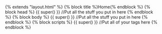 
{% extends "layout.html" %}
{% block title %}Home{% endblock %}
{% block head %}
  {{ super() }}
  //Put all the stuff you put in <head></head> here
{% endblock %}
{% block body %}
  {{ super() }}
  //Put all the stuff you put in <body></body> here
{% endblock %}
{% block scripts %}
  {{ super() }}
  //Put all of your <script></script> tags here
{% endblock %}
